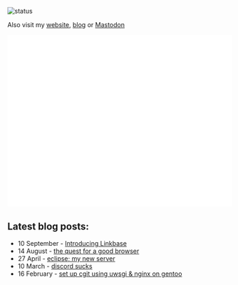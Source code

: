 ![status](https://img.shields.io/badge/status-tired-8A2BE2)

Also visit my [website](https://ahwx.org/), [blog](https://blog.ahwx.org) or [Mastodon](https://social.ahwx.org)

![Metrics](https://raw.githubusercontent.com/Ahwxorg/Ahwxorg/main/github-metrics.svg)

## Latest blog posts:
<!-- feed start -->
- 10 September - [Introducing Linkbase](https://blog.ahwx.org/linkbase)
- 14 August - [the quest for a good browser](https://blog.ahwx.org/browser-quest)
- 27 April - [eclipse; my new server](https://blog.ahwx.org/eclipse)
- 10 March - [discord sucks](https://blog.ahwx.org/discord)
- 16 February - [set up cgit using uwsgi & nginx on gentoo](https://blog.ahwx.org/cgit-gentoo)
<!-- feed end -->
